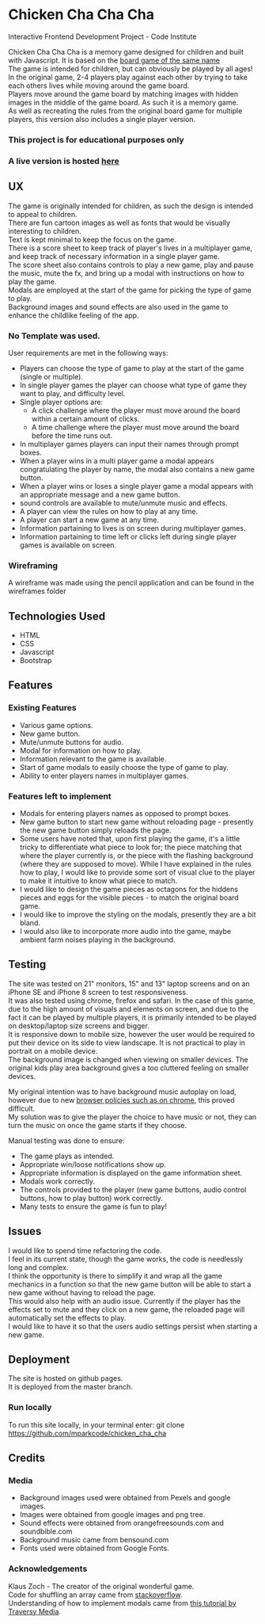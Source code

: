 # Chicken Cha Cha Cha

Interactive Frontend Development Project - Code Institute

Chicken Cha Cha Cha is a memory game designed for children and built with Javascript. It is based on the [board game of the same name](https://boardgamegeek.com/boardgame/3570/chicken-cha-cha-cha)  
The game is intended for children, but can obviously be played by all ages!  
In the original game, 2-4 players play against each other by trying to take each others lives while moving around the game board.  
Players move around the game board by matching images with hidden images in the middle of the game board.  As such it is a memory game.  
As well as recreating the rules from the original board game for multiple players, this version also includes a single player version.  

### This project is for educational purposes only

### A live version is hosted [here](https://mparkcode.github.io/chicken_cha_cha/)  

## UX

The game is originally intended for children, as such the design is intended to appeal to children.  
There are fun cartoon images as well as fonts that would be visually interesting to children.  
Text is kept minimal to keep the focus on the game.  
There is a score sheet to keep track of player's lives in a multiplayer game, and keep track of necessary information in a single player game.  
The score sheet also contains controls to play a new game, play and pause the music, mute the fx, and bring up a modal with instructions on how to play the game.  
Modals are employed at the start of the game for picking the type of game to play.  
Background images and sound effects are also used in the game to enhance the childlike feeling of the app.  

### No Template was used.  

User requirements are met in the following ways:  
* Players can choose the type of game to play at the start of the game (single or multiple).
* In single player games the player can choose what type of game they want to play, and difficulty level.
* Single player options are:
    * A click challenge where the player must move around the board within a certain amount of clicks.
    * A time challenge where the player must move around the board before the time runs out.
* In multiplayer games players can input their names through prompt boxes.
* When a player wins in a multi player game a modal appears congratulating the player by name, the modal also contains a new game button.
* When a player wins or loses a single player game a modal appears with an appropriate message and a new game button.
* sound controls are available to mute/unmute music and effects.
* A player can view the rules on how to play at any time.
* A player can start a new game at any time.
* Information partaining to lives is on screen during multiplayer games.
* Information partaining to time left or clicks left during single player games is available on screen.

### Wireframing

A wireframe was made using the pencil application and can be found in the wireframes folder

## Technologies Used
* HTML
* CSS
* Javascript
* Bootstrap


## Features

### Existing Features
* Various game options.
* New game button.
* Mute/unmute buttons for audio.
* Modal for information on how to play.
* Information relevant to the game is available.
* Start of game modals to easily choose the type of game to play.
* Ability to enter players names in multiplayer games.

### Features left to implement
* Modals for entering players names as opposed to prompt boxes.
* New game button to start new game without reloading page - presently the new game button simply reloads the page.
* Some users have noted that, upon first playing the game, it's a little tricky to differentiate what piece to look for; the piece matching that where the player currently is, or the piece with the flashing background (where they are supposed to move). While I have explained in the rules how to play, I would like to provide some sort of visual clue to the player to make it intuitive to know what piece to match.
* I would like to design the game pieces as octagons for the hiddens pieces and eggs for the visible pieces - to match the original board game.
* I would like to improve the styling on the modals, presently they are a bit bland.
* I would also like to incorporate more audio into the game, maybe ambient farm noises playing in the background.

## Testing
The site was tested on 21" monitors, 15" and 13" laptop screens and on an iPhone SE and iPhone 8 screen to test responsiveness.  
It was also tested using chrome, firefox and safari.
In the case of this game, due to the high amount of visuals and elements on screen, and due to the fact it can be played by multiple players, it is primarily intended to be played on desktop/laptop size screens and bigger.  
It is responsive down to mobile size, however the user would be required to put their device on its side to view landscape. It is not practical to play in portrait on a mobile device.  
The background image is changed when viewing on smaller devices. The original kids play area background gives a too cluttered feeling on smaller devices.  

My original intention was to have background music autoplay on load, however due to new [browser policies such as on chrome](https://developers.google.com/web/updates/2017/09/autoplay-policy-changes), this proved difficult.  
My solution was to give the player the choice to have music or not, they can turn the music on once the game starts if they choose.   

Manual testing was done to ensure:
* The game plays as intended.
* Appropriate win/loose notifications show up.
* Appropriate information is displayed on the game information sheet.
* Modals work correctly.
* The controls provided to the player (new game buttons, audio control buttons, how to play button) work correctly.
* Many tests to ensure the game is fun to play!

## Issues
I would like to spend time refactoring the code.  
I feel in its current state, though the game works, the code is needlessly long and complex.  
I think the opportunity is there to simplify it and wrap all the game mechanics in a function so that the new game button will be able to start a new game without having to reload the page.  
This would also help with an audio issue. Currently if the player has the effects set to mute and they click on a new game, the reloaded page will automatically set the effects to play.  
I would like to have it so that the users audio settings persist when starting a new game.  


## Deployment
The site is hosted on github pages.  
It is deployed from the master branch. 

### Run locally
To run this site locally, in your terminal enter: git clone https://github.com/mparkcode/chicken_cha_cha

## Credits

### Media
* Background images used were obtained from Pexels and google images.
* Images were obtained from google images and png tree.
* Sound effects were obtained from orangefreesounds.com and soundbible.com
* Background music came from bensound.com
* Fonts used were obtained from Google Fonts.

### Acknowledgements
Klaus Zoch - The creator of the original wonderful game.  
Code for shuffling an array came from [stackoverflow](https://stackoverflow.com/questions/6274339/how-can-i-shuffle-an-array).  
Understanding of how to implement modals came from [this tutorial by Traversy Media](https://www.youtube.com/watch?v=6ophW7Ask_0). 
